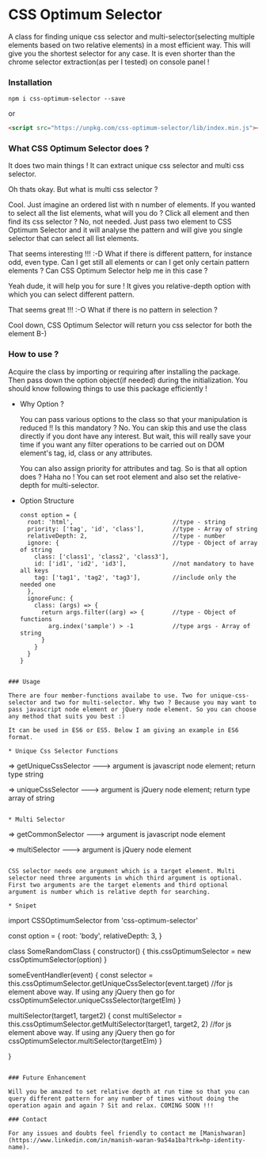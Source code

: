 # CSS Optimum Selector


A class for finding unique css selector and multi-selector(selecting multiple elements based on two relative elements) in a most efficient way. This will give you the shortest selector for any case. It is even shorter than the chrome selector extraction(as per I tested) on console panel ! 

### Installation
```
npm i css-optimum-selector --save
```
or
``` html
<script src="https://unpkg.com/css-optimum-selector/lib/index.min.js"></script>
```

### What CSS Optimum Selector does ?

It does two main things ! It can extract unique css selector and multi css selector.

Oh thats okay. But what is multi css selector ? 

Cool. Just imagine an ordered list with n number of elements. If you wanted to select all the list elements, what will you do ? Click all element and then find its css selector ? No, not needed. Just pass two element to CSS Optimum Selector and it will analyse the pattern and will give you single selector that can select all list elements.

That seems interesting !!! :-D What if there is different pattern, for instance odd, even type. Can I get still all elements or can I get only certain pattern elements ? Can CSS Optimum Selector help me in this case ?

Yeah dude, it will help you for sure ! It gives you relative-depth option with which you can select different pattern.

That seems great !!! :-O What if there is no pattern in selection ?

Cool down, CSS Optimum Selector will return you css selector for both the element B-)

### How to use ?

Acquire the class by importing or requiring after installing the package. Then pass down the option object(if needed) during the initialization. You should know following things to use this package efficiently !

* Why Option ?

  You can pass various options to the class so that your manipulation is reduced !! Is this mandatory ? No. You can skip this and use the class directly if you dont have any interest. But wait, this will really save your time if you want any filter operations to be carried out on DOM element's tag, id, class or any attributes.

  You can also assign priority for attributes and tag. So is that all option does ? Haha no ! You can set root element and also set the relative-depth for multi-selector. 

* Option Structure

  ```
  const option = {
    root: 'html',                            //type - string
    priority: ['tag', 'id', 'class'],        //type - Array of string
    relativeDepth: 2,                        //type - number
    ignore: {                                //type - Object of array of string
      class: ['class1', 'class2', 'class3'], 
      id: ['id1', 'id2', 'id3'],             //not mandatory to have all keys
      tag: ['tag1', 'tag2', 'tag3'],         //include only the needed one
    },
    ignoreFunc: {
      class: (args) => {
        return args.filter((arg) => {        //type - Object of functions
          arg.index('sample') > -1           //type args - Array of string
        }
      }
    }
  }
```

### Usage

There are four member-functions availabe to use. Two for unique-css-selector and two for multi-selector. Why two ? Because you may want to pass javascript node element or jQuery node element. So you can choose any method that suits you best :)

It can be used in ES6 or ES5. Below I am giving an example in ES6 format.

* Unique Css Selector Functions

```
  => getUniqueCssSelector     ---> argument is javascript node element; return type string
  
  => uniqueCssSelector        ---> argument is jQuery node element; return type array of string
``` 

* Multi Selector

```
  => getCommonSelector              ---> argument is javascript node element
  
  => multiSelector                  ---> argument is jQuery node element
```  

CSS selector needs one argument which is a target element. Multi selector need three arguments in which third argument is optional. First two arguments are the target elements and third optional argument is number which is relative depth for searching.

* Snipet

```
import CSSOptimumSelector from 'css-optimum-selector'

const option = {
  root: 'body',
  relativeDepth: 3,
}

class SomeRandomClass {
  constructor() {
    this.cssOptimumSelector = new cssOptimumSelector(option)
  }
  
  someEventHandler(event) {
    const selector = this.cssOptimumSelector.getUniqueCssSelector(event.target)
    //for js element above way. If using any jQuery then go for cssOptimumSelector.uniqueCssSelector(targetElm)
  }
  
  multiSelector(target1, target2) {
    const multiSelector = this.cssOptimumSelector.getMultiSelector(target1, target2, 2)
    //for js element above way. If using any jQuery then go for cssOptimumSelector.multiSelector(targetElm)
  }

}
```

### Future Enhancement

Will you be amazed to set relative depth at run time so that you can query different pattern for any number of times without doing the operation again and again ? Sit and relax. COMING SOON !!!

### Contact

For any issues and doubts feel friendly to contact me [Manishwaran](https://www.linkedin.com/in/manish-waran-9a54a1ba?trk=hp-identity-name).
